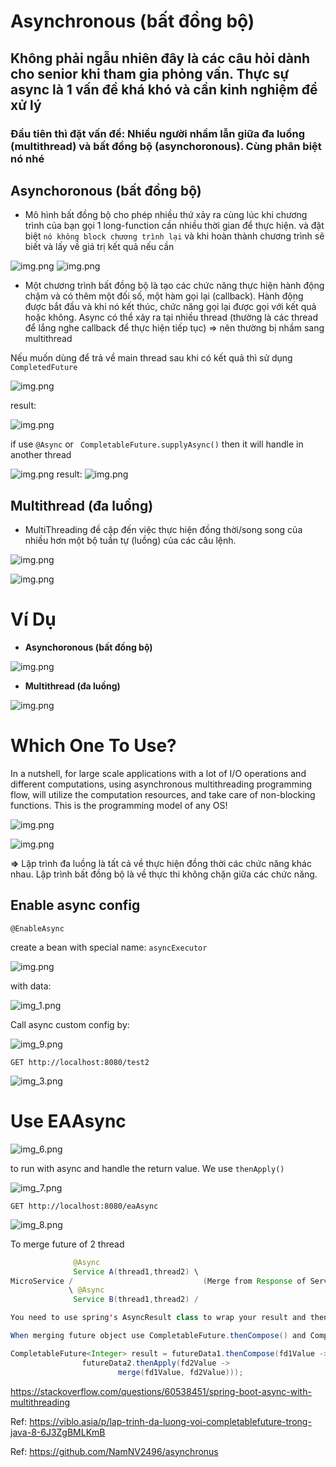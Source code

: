 # **Asynchronous (bất đồng bộ)**

## Không phải ngẫu nhiên đây là các câu hỏi dành cho senior khi tham gia phỏng vấn. Thực sự async là 1 vấn đề khá khó và cần kinh nghiệm để xử lý

### Đầu tiên thì đặt vấn đề: Nhiều người nhầm lẫn giữa đa luồng (multithread) và bất đồng bộ (asynchoronous). Cùng phân biệt nó nhé

## **Asynchoronous (bất đồng bộ)**
- Mô hình bất đồng bộ cho phép nhiều thứ xảy ra cùng lúc khi chương trình của bạn gọi 1 long-function cần nhiều thời gian để thực hiện. và đặt biệt `nó không block chương trình lại` và khi hoàn thành chương trình sẽ biết và lấy về giá trị kết quả nếu cần 

![img.png](blog/java/img/asynchoronous2.png)
![img.png](blog/java/img/asynchoronous19.png)

- Một chương trình bất đồng bộ là tạo các chức năng thực hiện hành động chậm và có thêm một đối số, một hàm gọi lại (callback). Hành động được bắt đầu và khi nó kết thúc, chức năng gọi lại được gọi với kết quả hoặc không. Async có thể xảy ra tại nhiều thread (thường là các thread để lắng nghe callback để thực hiện tiếp tục) => nên thường bị nhầm sang multithread

Nếu muốn dùng để trả về main thread sau khi có kết quả thì sử dụng `CompletedFuture`

![img.png](blog/java/img/asynchoronous14.png)

result:

![img.png](blog/java/img/asynchoronous16.png)

if use `@Async` or ` CompletableFuture.supplyAsync()` then it will handle in another thread

![img.png](blog/java/img/asynchoronous17.png)
result:
![img.png](blog/java/img/asynchoronous15.png)

## **Multithread (đa luồng)**
- MultiThreading đề cập đến việc thực hiện đồng thời/song song của nhiều hơn một bộ tuần tự (luồng) của các câu lệnh.

![img.png](blog/java/img/asynchoronous5.png)


![img.png](blog/java/img/asynchoronous20.png)


# **Ví Dụ**

- **Asynchoronous (bất đồng bộ)**

![img.png](blog/java/img/asynchoronous11.png)

- **Multithread (đa luồng)**

![img.png](blog/java/img/asynchoronous12.png)



# **Which One To Use?**
In a nutshell, for large scale applications with a lot of I/O operations and different computations, using asynchronous multithreading programming flow, will utilize the computation resources, and take care of non-blocking functions. This is the programming model of any OS!

![img.png](blog/java/img/asynchoronous18.png)


![img.png](blog/java/img/asynchoronous10.png)

**=>** Lập trình đa luồng là tất cả về thực hiện đồng thời các chức năng khác nhau. Lập trình bất đồng bộ là về thực thi không chặn giữa các chức năng.


## Enable async config

`@EnableAsync`

create a bean with special name: `asyncExecutor`

![img.png](blog/java/img/asynchoronous4.png)

with data:

![img_1.png](blog/java/img/asynchoronous1.png)


Call async custom config by:

![img_9.png](blog/java/img/asynchoronous9.png)

    GET http://localhost:8080/test2 

![img_3.png](blog/java/img/asynchoronous3.png)

# Use EAAsync

![img_6.png](blog/java/img/asynchoronous6.png)

to run with async and handle the return value. We use `thenApply()`

![img_7.png](blog/java/img/asynchoronous7.png)

    GET http://localhost:8080/eaAsync

![img_8.png](blog/java/img/asynchoronous8.png)



To merge future of 2 thread

```java
              @Async
              Service A(thread1,thread2) \
MicroService /                             (Merge from Response of ServiceA and ServiceB)
             \ @Async
              Service B(thread1,thread2) /
```

```java
You need to use spring's AsyncResult class to wrap your result and then use its method .completable() to return CompletableFuture object.

When merging future object use CompletableFuture.thenCompose() and CompletableFuture.thenApply() method to merge the data like this:

CompletableFuture<Integer> result = futureData1.thenCompose(fd1Value -> 
                futureData2.thenApply(fd2Value -> 
                        merge(fd1Value, fd2Value)));
```

https://stackoverflow.com/questions/60538451/spring-boot-async-with-multithreading


Ref: https://viblo.asia/p/lap-trinh-da-luong-voi-completablefuture-trong-java-8-6J3ZgBMLKmB

Ref: https://github.com/NamNV2496/asynchronus

